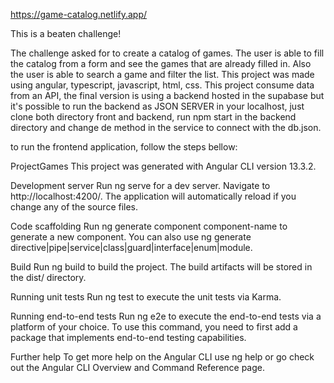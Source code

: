 https://game-catalog.netlify.app/

This is a beaten challenge!

The challenge asked for to create a catalog of games. The user is able to fill the catalog from a form and see the games that are already filled in. 
Also the user is able to search a game and filter the list. This project was made using angular, typescript, javascript, html, css. This project consume 
data from an API, the final version is using a backend hosted in the supabase but it's possible to run the backend as JSON SERVER in your localhost, just clone 
both directory front and backend, run npm start in the backend directory and change de method in the service to connect with the db.json.

to run the frontend application, follow the steps bellow:

ProjectGames This project was generated with Angular CLI version 13.3.2.

Development server Run ng serve for a dev server. Navigate to http://localhost:4200/. The application will automatically reload if you change any of the source files.

Code scaffolding Run ng generate component component-name to generate a new component. You can also use ng generate directive|pipe|service|class|guard|interface|enum|module.

Build Run ng build to build the project. The build artifacts will be stored in the dist/ directory.

Running unit tests Run ng test to execute the unit tests via Karma.

Running end-to-end tests Run ng e2e to execute the end-to-end tests via a platform of your choice. To use this command, you need to first add a package that implements end-to-end testing capabilities.

Further help To get more help on the Angular CLI use ng help or go check out the Angular CLI Overview and Command Reference page.
